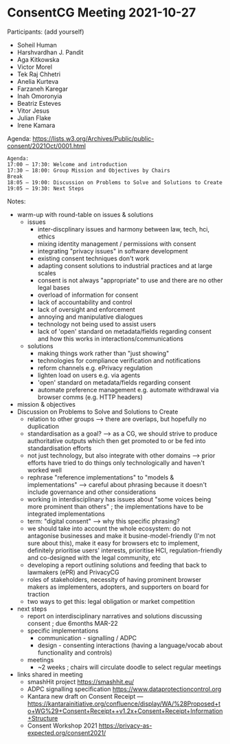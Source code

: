 # ConsentCG Meeting 2021-10-27

Participants: (add yourself)

* Soheil Human
* Harshvardhan J. Pandit
* Aga Kitkowska
* Victor Morel
* Tek Raj Chhetri
* Anelia Kurteva
* Farzaneh Karegar
* Inah Omoronyia
* Beatriz Esteves
* Vitor Jesus
* Julian Flake
* Irene Kamara

Agenda: <https://lists.w3.org/Archives/Public/public-consent/2021Oct/0001.html>

```
Agenda:
17:00 — 17:30: Welcome and introduction
17:30 — 18:00: Group Mission and Objectives by Chairs
Break 
18:05 — 19:00: Discussion on Problems to Solve and Solutions to Create 
19:05 — 19:30: Next Steps
```

Notes:

* warm-up with round-table on issues & solutions
  * issues
    * inter-discplinary issues and harmony between law, tech, hci, ethics
    * mixing identity management / permissions with consent
    * integrating "privacy issues" in software development
    * existing consent techniques don't work
    * adapting consent solutions to industrial practices and at large scales
    * consent is not always "appropriate" to use and there are no other legal bases 
    * overload of information for consent
    * lack of accountability and control
    * lack of oversight and enforcement
    * annoying and manipulative dialogues
    * technology not being used to assist users
    * lack of 'open' standard on metadata/fields regarding consent and how this works in interactions/communications
  * solutions
    * making things work rather than "just showing"
    * technologies for compliance verification and notifications
    * reform channels e.g. ePrivacy regulation
    * lighten load on users e.g. via agents
    * 'open' standard on metadata/fields regarding consent
    * automate preference management  e.g. automate withdrawal via browser comms (e.g. HTTP headers)
* mission & objectives
* Discussion on Problems to Solve and Solutions to Create
  * relation to other groups --> there are overlaps, but hopefully no duplication
  * standardisation as a goal? --> as a CG, we should strive to produce authoritative outputs which then get promoted to or be fed into standardisation efforts
  * not just technology, but also integrate with other domains --> prior efforts have tried to do things only technologically and haven't worked well
  * rephrase "reference implementations" to "models & implementations" --> careful about phrasing because it doesn't include governance and other considerations
  * working in interdisciplinary has issues about "some voices being more prominent than others" ; the implementations have to be integrated implementations
  * term: "digital consent" --> why this specific phrasing?
  * we should take into account the whole ecosystem: do not antagonise businesses and make it busine-model-friendly (I'm not sure about this), make it easy for browsers etc to implement, definitely prioritise users' interests, prioritise HCI, regulation-friendly and co-designed with the legal community, etc
  * developing a report outlining solutions and feeding that back to lawmakers (ePR) and PrivacyCG
  * roles of stakeholders, necessity of having prominent browser makers as implementers, adopters, and supporters on board for traction
  * two ways to get this: legal obligation or market competition
* next steps
  * report on interdisciplinary narratives and solutions discussing consent ; due 6months MAR-22
  * specific implementations 
    * communication - signalling / ADPC
    * design - consenting interactions (having a language/vocab about functionality and controls)
  * meetings 
    * \~2 weeks ; chairs will circulate doodle to select regular meetings
* links shared in meeting
  * smashHit project <https://smashhit.eu/>
  * ADPC signalling specification <https://www.dataprotectioncontrol.org>
  * Kantara new draft on Consent Receipt — <https://kantarainitiative.org/confluence/display/WA/%28Proposed+to+WG%29+Consent+Receipt++v1.2x+Consent+Receipt+Information+Structure>
  * Consent Workshop 2021 <https://privacy-as-expected.org/consent2021/>